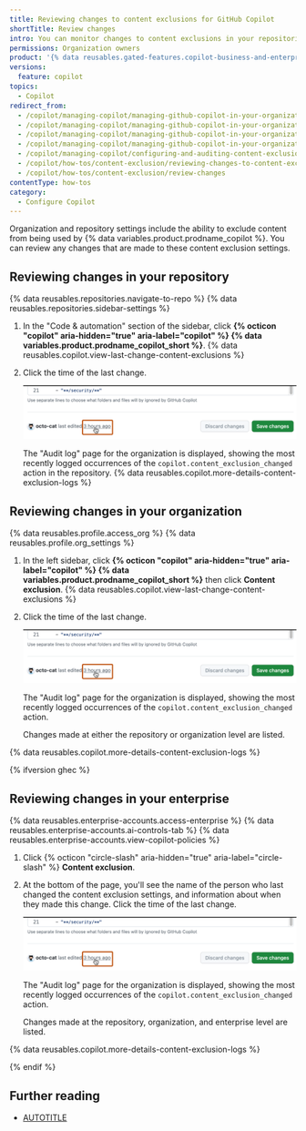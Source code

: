 ```yaml
---
title: Reviewing changes to content exclusions for GitHub Copilot
shortTitle: Review changes
intro: You can monitor changes to content exclusions in your repositories and organizations.
permissions: Organization owners
product: '{% data reusables.gated-features.copilot-business-and-enterprise %}'
versions:
  feature: copilot
topics:
  - Copilot
redirect_from:
  - /copilot/managing-copilot/managing-github-copilot-in-your-organization/reviewing-activity-related-to-github-copilot-in-your-organization/reviewing-changes-to-content-exclusions-for-github-copilot
  - /copilot/managing-copilot/managing-github-copilot-in-your-organization/managing-github-copilot-features-in-your-organization/reviewing-changes-to-content-exclusions-for-github-copilot
  - /copilot/managing-copilot/managing-github-copilot-in-your-organization/setting-policies-for-copilot-in-your-organization/reviewing-changes-to-content-exclusions-for-github-copilot
  - /copilot/managing-copilot/managing-github-copilot-in-your-organization/managing-access-to-github-copilot-in-your-organization/reviewing-changes-to-content-exclusions-for-github-copilot
  - /copilot/managing-copilot/configuring-and-auditing-content-exclusion/reviewing-changes-to-content-exclusions-for-github-copilot
  - /copilot/how-tos/content-exclusion/reviewing-changes-to-content-exclusions-for-github-copilot
  - /copilot/how-tos/content-exclusion/review-changes
contentType: how-tos
category: 
  - Configure Copilot
---
```


Organization and repository settings include the ability to exclude content from being used by {% data variables.product.prodname_copilot %}. You can review any changes that are made to these content exclusion settings.

## Reviewing changes in your repository

{% data reusables.repositories.navigate-to-repo %}
{% data reusables.repositories.sidebar-settings %}

1. In the "Code & automation" section of the sidebar, click **{% octicon "copilot" aria-hidden="true" aria-label="copilot" %} {% data variables.product.prodname_copilot_short %}**.
{% data reusables.copilot.view-last-change-content-exclusions %}
1. Click the time of the last change.

   ![Screenshot of the last edited information. The time of change link is highlighted with a dark orange outline.](/assets/images/help/copilot/content-exclusions-last-edited-by.png)

   The "Audit log" page for the organization is displayed, showing the most recently logged occurrences of the `copilot.content_exclusion_changed` action in the repository.
{% data reusables.copilot.more-details-content-exclusion-logs %}

## Reviewing changes in your organization

{% data reusables.profile.access_org %}
{% data reusables.profile.org_settings %}

1. In the left sidebar, click **{% octicon "copilot" aria-hidden="true" aria-label="copilot" %} {% data variables.product.prodname_copilot_short %}** then click **Content exclusion**.
{% data reusables.copilot.view-last-change-content-exclusions %}
1. Click the time of the last change.

   ![Screenshot of the last edited information. The time of change link is highlighted with a dark orange outline.](/assets/images/help/copilot/content-exclusions-last-edited-by.png)

   The "Audit log" page for the organization is displayed, showing the most recently logged occurrences of the `copilot.content_exclusion_changed` action.

   Changes made at either the repository or organization level are listed.

{% data reusables.copilot.more-details-content-exclusion-logs %}

{% ifversion ghec %}

## Reviewing changes in your enterprise

{% data reusables.enterprise-accounts.access-enterprise %}
{% data reusables.enterprise-accounts.ai-controls-tab %}
{% data reusables.enterprise-accounts.view-copilot-policies %}
1. Click {% octicon "circle-slash" aria-hidden="true" aria-label="circle-slash" %} **Content exclusion**.
1. At the bottom of the page, you'll see the name of the person who last changed the content exclusion settings, and information about when they made this change. Click the time of the last change.

   ![Screenshot of the last edited information. The time of change link is highlighted with a dark orange outline.](/assets/images/help/copilot/content-exclusions-last-edited-by.png)

   The "Audit log" page for the organization is displayed, showing the most recently logged occurrences of the `copilot.content_exclusion_changed` action.

   Changes made at the repository, organization, and enterprise level are listed.

{% data reusables.copilot.more-details-content-exclusion-logs %}

{% endif %}

## Further reading

* [AUTOTITLE](/copilot/concepts/content-exclusion-for-github-copilot)

